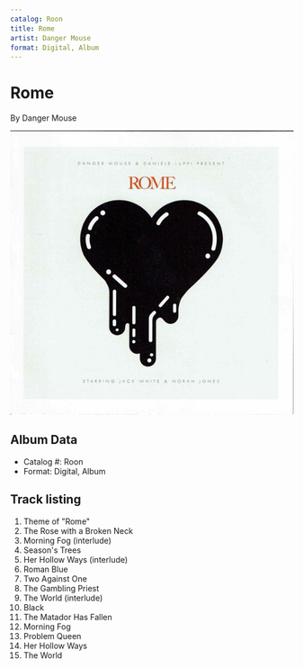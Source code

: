 ```yaml
---
catalog: Roon
title: Rome
artist: Danger Mouse
format: Digital, Album
---
```


# Rome

By Danger Mouse

![](../../assets/albumcovers/Danger_Mouse-Rome.png)

## Album Data

- Catalog #: Roon
- Format: Digital, Album


## Track listing


1. Theme of "Rome"
2. The Rose with a Broken Neck
3. Morning Fog (interlude)
4. Season's Trees
5. Her Hollow Ways (interlude)
6. Roman Blue
7. Two Against One
8. The Gambling Priest
9. The World (interlude)
10. Black
11. The Matador Has Fallen
12. Morning Fog
13. Problem Queen
14. Her Hollow Ways
15. The World

